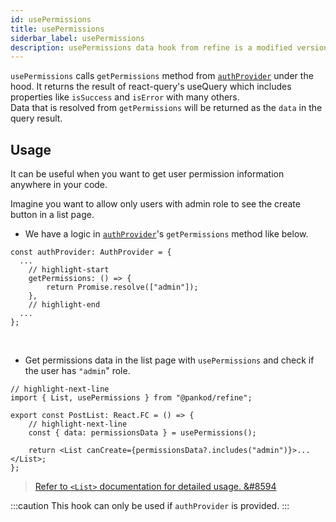 ```yaml
---
id: usePermissions
title: usePermissions
siderbar_label: usePermissions
description: usePermissions data hook from refine is a modified version of react-query's useQuery for retrieving user data
---
```


`usePermissions` calls `getPermissions` method from [`authProvider`](/docs/api-references/providers/auth-provider) under the hood. It returns the result of react-query's useQuery which includes properties like `isSuccess` and `isError` with many others.  
Data that is resolved from `getPermissions` will be returned as the `data` in the query result.

## Usage

It can be useful when you want to get user permission information anywhere in your code.

Imagine you want to allow only users with admin role to see the create button in a list page.

- We have a logic in [`authProvider`](/docs/api-references/providers/auth-provider)'s `getPermissions` method like below.

```tsx
const authProvider: AuthProvider = {
  ...
    // highlight-start
    getPermissions: () => {
        return Promise.resolve(["admin"]);
    },
    // highlight-end
  ...
};
```
<br/>

- Get permissions data in the list page with `usePermissions` and check if the user has `"admin`" role.

```tsx title="pages/post/list"
// highlight-next-line
import { List, usePermissions } from "@pankod/refine";

export const PostList: React.FC = () => {
    // highlight-next-line
    const { data: permissionsData } = usePermissions();

    return <List canCreate={permissionsData?.includes("admin")}>...</List>;
};
```


> [Refer to `<List>` documentation for detailed usage. &#8594](api-references/components/basic-views/list.md)


:::caution
This hook can only be used if `authProvider` is provided.
:::
